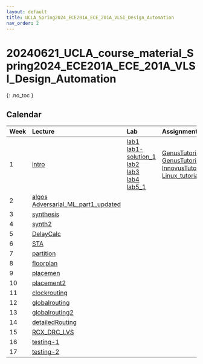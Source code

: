 ```yaml
---
layout: default
title: UCLA_Spring2024_ECE201A_ECE_201A_VLSI_Design_Automation
nav_order: 2
---
```

# 20240621_UCLA_course_material_Spring2024_ECE201A_ECE_201A_VLSI_Design_Automation

{: .no_toc }

## Calendar
<div class="code-example" markdown="1">


| Week |               Lecture                |      Lab      |      Assignment     |   Attacks  |
|:-----|:-------------------|:---------------|:---------------------------|:-------------------|
| 1 | [intro](http://public2.yuantsy.com/Test/ECE201A/lecture/lecture1_intro.pdf) | [lab1](http://public2.yuantsy.com/Test/ECE201A/lab1.pdf) <br /> [lab1-solution_1](http://public2.yuantsy.com/Test/ECE201A/lab1-solution_1.pdf) <br /> [lab2](http://public2.yuantsy.com/Test/ECE201A/lab2.pdf) <br /> [lab3](http://public2.yuantsy.com/Test/ECE201A/lab3.pdf) <br /> [lab4](http://public2.yuantsy.com/Test/ECE201A/lab4.pdf) <br /> [lab5_1](http://public2.yuantsy.com/Test/ECE201A/lab5_1.pdf) | [GenusTutorial](http://public2.yuantsy.com/Test/ECE201A/GenusTutorial.pdf) <br /> [GenusTutorial_P2](http://public2.yuantsy.com/Test/ECE201A/GenusTutorial_P2.pdf) <br /> [InnovusTutorial](http://public2.yuantsy.com/Test/ECE201A/InnovusTutorial.pdf) <br /> [Linux_tutorial_201A_new](http://public2.yuantsy.com/Test/ECE201A/Linux_tutorial_201A_new.pdf) | [HowToStartUsingToolsEfficiently-v2](http://public2.yuantsy.com/Test/ECE201A/HowToStartUsingToolsEfficiently-v2.pdf) <br /> [ibm_eda_history](http://public2.yuantsy.com/Test/ECE201A/ibm_eda_history.pdf) <br /> [OATidbits](http://public2.yuantsy.com/Test/ECE201A/OATidbits.pdf) <br /> [OAtutorial_combined](http://public2.yuantsy.com/Test/ECE201A/OAtutorial_combined.pdf) <br /> [ProjectDescription](http://public2.yuantsy.com/Test/ECE201A/ProjectDescription.pdf) |
| 2 | [algos](http://public2.yuantsy.com/Test/ECE201A/lecture/lecture2_algos.pdf) [Adversarial_ML_part1_updated](http://public2.yuantsy.com/Test/ECE201A/) | | | |
| 3 | [synthesis](http://public2.yuantsy.com/Test/ECE201A/lecture/lecture3_synthesis.pdf) | | | |
| 4 | [synth2](http://public2.yuantsy.com/Test/ECE201A/lecture/lecture4_synth2.pdf) | | | |
| 5 | [DelayCalc](http://public2.yuantsy.com/Test/ECE201A/lecture/lecture5_DelayCalc.pdf) | | | |
| 6 | [STA](http://public2.yuantsy.com/Test/ECE201A/lecture/lecture6_STA.pdf) | | | |
| 7 | [partition](http://public2.yuantsy.com/Test/ECE201A/lecture/lecture7_partition.pdf) | | | |
| 8 | [floorplan](http://public2.yuantsy.com/Test/ECE201A/lecture/lecture8_floorplan.pdf) | | | |
| 9 | [placemen](http://public2.yuantsy.com/Test/ECE201A/lecture/lecture9_placement.pdf) | | | |
| 10 | [placement2](http://public2.yuantsy.com/Test/ECE201A/lecture/lecture10_placement2.pdf) | | | |
| 11 | [clockrouting](http://public2.yuantsy.com/Test/ECE201A/lecture/lecture11_clockrouting.pdf) | | | |
| 12 | [globalrouting](http://public2.yuantsy.com/Test/ECE201A/lecture/lecture12_globalrouting.pdf) | | | |
| 13 | [globalrouting2](http://public2.yuantsy.com/Test/ECE201A/lecture/lecture13_globalrouting2.pdf) | | | |
| 14 | [detailedRouting](http://public2.yuantsy.com/Test/ECE201A/lecture/lecture14_detailedRouting.pdf) | | | |
| 15 | [RCX_DRC_LVS](http://public2.yuantsy.com/Test/ECE201A/lecture/lecture15_RCX_DRC_LVS.pdf) | | | |
| 16 | [testing-1](http://public2.yuantsy.com/Test/ECE201A/lecture/Lecture_16-testing-1.pdf) | | | |
| 17 | [testing-2](http://public2.yuantsy.com/Test/ECE201A/lecture/Lecture_17-testing-2.pdf) | | | |